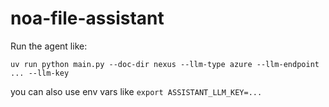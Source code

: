 # noa-file-assistant

Run the agent like:

```
uv run python main.py --doc-dir nexus --llm-type azure --llm-endpoint ... --llm-key
```

you can also use env vars like `export ASSISTANT_LLM_KEY=...`
